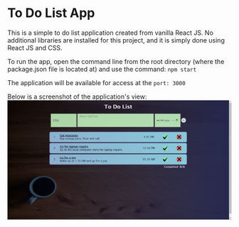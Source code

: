 # To Do List App

This is a simple to do list application created from vanilla React JS.
No additional libraries are installed for this project, and it is simply done using React JS and CSS.

To run the app, open the command line from the root directory (where the package.json file is located at) and use the command:
`npm start`

The application will be available for access at the `port: 3000`

Below is a screenshot of the application's view:
![image](https://raw.githubusercontent.com/snigdho611/to-dos-react/main/public/sample.png)
